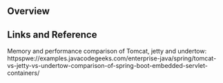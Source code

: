 ## Overview 

## Links and Reference 

Memory and performance comparison of Tomcat, jetty and undertow: httpspwe://examples.javacodegeeks.com/enterprise-java/spring/tomcat-vs-jetty-vs-undertow-comparison-of-spring-boot-embedded-servlet-containers/